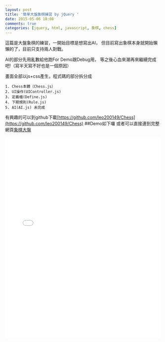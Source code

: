 ```yaml
---
layout: post
title: '簡單大盤象棋練習 by jQuery '
date: 2015-05-06 18:08
comments: true
categories: [jquery, html, javascript, 象棋, chess]
---
```

這篇是大盤象棋的練習，一開始目標是想寫出AI，
但目前寫出象棋本身就開始懶懶的了，目前只支持兩人對戰。

AI的部分先用亂數給他跑For Demo跟Debug用，
等之後心血來潮再來繼續完成吧!（寫半天寫不好也是一個原因）

畫面全部以js+css產生，程式碼的部分拆分成

    1. Chess本體（Chess.js）
    2. UI操作(UIController.js)
    3. 定義檔(Define.js)
    4. 下期規則(Rule.js)
    5. AI(AI.js) 未完成
    
有興趣的可以到github下載[https://github.com/leo200149/Chess](https://github.com/leo200149/Chess)
##Demo如下囉
或者可以直接連到完整網頁[象棋大盤](http://hychome.site90.com/chess/)
<iframe width="100%" height="650" src="//jsfiddle.net/leo_chen/ebLt0y7o/3/embedded/" allowfullscreen="allowfullscreen" frameborder="0"></iframe>